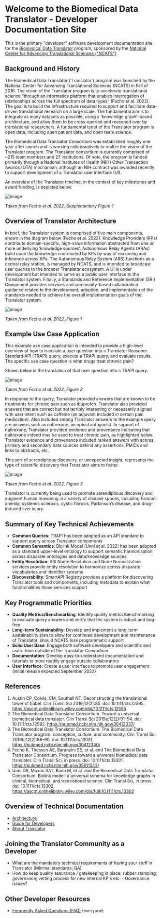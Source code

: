 # Welcome to the Biomedical Data Translator - Developer Documentation Site

This is the primary "developer" software development documentation site for the [Biomedical Data Translator](https://ncats.nih.gov/translator) program, sponsored by the [National Center for Advancing Translational Sciences ("NCATS")](https://ncats.nih.gov).

## Background and History

The Biomedical Data Translator (‘Translator’) program was launched by the National Center for Advancing Translational Sciences (NCATS) in Fall of 2016. The vision of the Translator program is to accelerate translational science “through an informatics platform that enables interrogation of relationships across the full spectrum of data types” (Fecho et al. 2022). The goal is to build the infrastructure required to support and facilitate data-driven translational research on a large scale. The fundamental aim is to integrate as many datasets as possible, using a ‘knowledge graph’–based architecture, and allow them to be cross-queried and reasoned over by translational researchers. A fundamental tenet of the Translator program is open data, including open patient data, and open team science.

The Biomedical Data Translator Consortium was established roughly one year after launch and is working collaboratively to realize the vision of the Translator program. The Translator consortium is currently comprised of ~215 team members and 27 institutions. Of note, the program is funded primarily through a National Institutes of Health (NIH) Other Transaction Awards (OTA) mechanism, although an NIH contract was awarded recently to support development of a Translator user interface (UI).

An overview of the Translator timeline, in the context of key milestones and award funding, is depicted below.

![image](https://user-images.githubusercontent.com/26254388/174347625-c20cc7b1-134b-4a19-ab21-72c4ad4d2f89.png)

*Taken from Fecho et al. 2022, Supplementary Figure 1*

## Overview of Translator Architecture

In brief, the Translator system is comprised of five main components, shown in the diagram below (Fecho et al. 2022). Knowledge Providers (KPs) contribute domain-specific, high-value information abstracted from one or more underlying ‘knowledge sources’. Autonomous Relay Agents (ARAs) build upon the knowledge contributed by KPs by way of reasoning and inference across KPs. The Autonomous Relay System (ARS) functions as a central relay station, is managed by NCATS, and is intended to broadcast user queries to the broader Translator ecosystem. A UI is under development but intended to serve as a public user interface to the Translator system. Finally, a Standards and Reference Implementation (SRI) Component provides services and community-based collaboration guidance related to the development, adoption, and implementation of the standards needed to achieve the overall implementation goals of the Translator system.

![image](https://user-images.githubusercontent.com/26254388/174347804-0412fbd2-f61f-4573-8073-2408c3c41e15.png)

*Taken from Fecho et al. 2022, Figure 1*

## Example Use Case Application

This example use case application is intended to provide a high-level overview of how to translate a user question into a Translator Reasoner Standard API (TRAPI) query, execute a TRAPI query, and evaluate results. The specific use case question is what drugs treat chronic pain?

Shown below is the translation of that user question into a TRAPI query.

![image](https://user-images.githubusercontent.com/26254388/174348079-4bf2ff96-db8e-432e-ba5d-7c82475ec821.png)

*Taken from Fecho et al. 2022, Figure 2*

In response to the query, Translator provided answers that are known to be treatments for chronic pain such as ibuprofen. Translator also provided answers that are correct but not terribly interesting or necessarily aligned with user intent such as caffeine (an adjuvant included in certain pain medication). Also included among Translator answers to the example query are answers such as naltrexone, an opioid antagonist. In support of naltrexone, Translator provided evidence and provenance indicating that naltrexone indeed may be used to treat chronic pain, as highlighted below. Translator evidence and provenance included ranked answers with scores, primary and secondary data sources behind any assertions, PMIDs and links to abstracts, etc. 

This sort of serendipitous discovery, or unexpected insight, represents the type of scientific discovery that Translator aims to foster.

![image](https://user-images.githubusercontent.com/26254388/174348255-2ba2d8d3-8f0e-4678-a4d1-997e299b4a1b.png)

*Taken from Fecho et al. 2022, Figure 3*

Translator is currently being used to promote serendipitous discovery and augment human reasoning in a variety of disease spaces, including Fanconi anemia, systemic sclerosis, cystic fibrosis, Parkinson’s disease, and drug-induced liver injury.

## Summary of Key Technical Achievements

- **Common Queries**: TRAPI has been adopted as an API standard to support query across Translator components
- **Common Semantics**: Biolink Model (Unni et al. 2022) has been adopted as a standard upper-level ontology to support semantic harmonization across disparate ontologies and data/knowledge sources
- **Entity Resolution**: SRI Name Resolution and Node Normalization services provide entity resolution to harmonize across disparate vocabularies and identifier systems
- **Discoverability**: SmartAPI Registry provides a platform for discovering Translator tools and components, including metadata to explain what functionalities those services support

## Key Programmatic Priorities

- **Quality Metrics/Benchmarking**: Identify quality metrics/benchmarking to evaluate query answers and verify that the system is robust and bug-free
- **Long-term Sustainability**: Develop and implement a long-term sustainability plan to allow for continued development and maintenance of Translator, should NCATS lose programmatic support
- **Solid User Base**: Engage both software developers and scientific end users from outside of the Translator Consortium
- **Documentation**: Develop easy-to-understand documentation and tutorials to more readily engage outside collaborators
- **User Interface**: Create a user interface to promote user engagement (initial release expected September 2022)

## References

1.	Austin CP, Colvis, CM, Southall NT. Deconstructing the translational tower of babel. Clin Transl Sci 2019;12(2):85. doi: 10.1111/cts.12595. https://ascpt.onlinelibrary.wiley.com/doi/10.1111/cts.12595 
2.	The Biomedical Data Translator Consortium. Toward a universal biomedical data translator. Clin Transl Sci 2019a;12(2):91–94. doi: 10.1111/cts.12592. https://pubmed.ncbi.nlm.nih.gov/30412337/ 
3.	The Biomedical Data Translator Consortium. The Biomedical Data Translator program: conception, culture, and community. Clin Transl Sci 2019b;12(2):86–90. doi: 10.1111/cts.13021. https://pubmed.ncbi.nlm.nih.gov/30412340/ 
4.	Fecho K, Thessen AE, Baranzini SE, et al. and The Biomedical Data Translator Consortium. Progress toward a universal biomedical data translator. Clin Transl Sci, in press. doi: 10.1111/cts.13301. https://pubmed.ncbi.nlm.nih.gov/35611543/ 
5.	Unni DR, Moxon SAT, Bada M, et al. and the Biomedical Data Translator Consortium. Biolink model: a universal schema for knowledge graphs in clinical, biomedical, and translational science. Clin Transl Sci, in press. doi: 10.1111/cts.13302. https://ascpt.onlinelibrary.wiley.com/doi/full/10.1111/cts.13302 

## Overview of Technical Documentation

* [Architecture](architecture/index.md)
* [Guide for Developers](guide-for-developers)
* [About Translator](about/index.md)


## Joining the Translator Community as a Developer

* What are the mandatory technical requirements of having your stuff in Translator (Minimal standards; QA)
* How do keep quality assurance / gatekeeping in place; rubber stamping; governance; vetting process for new internal KP's etc.  - Governance issues?


## Other Developer Resources

* [Frequently Asked Questions (FAQ)](faq.md) (everyone)
